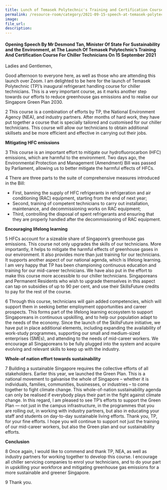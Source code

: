 ```yaml
---  
title: Lunch of Temasek Polytechnic's Training and Certification Course for Chiller Technicians - Mr Desmond Tan
permalink: /resource-room/category/2021-09-15-speech-at-temasek-polytechnic/
image:  
file_url:  
description:  
---  
```


#### Opening Speech By Mr Desmond Tan, Minister Of State For Sustainability and the Environment, at The Launch Of Temasek Polytechnic’s Training And Certification Course For Chiller Technicians On 15 September 2021

Ladies and Gentlemen,

Good afternoon to everyone here, as well as those who are attending this launch over Zoom. I am delighted to be here for the launch of Temasek Polytechnic (TP)’s inaugural refrigerant handling course for chiller technicians. This is a very important course, as it marks another step towards our efforts to reduce greenhouse gas emissions and to realise our Singapore Green Plan 2030.

2	This course is a combination of efforts by TP, the National Environment Agency (NEA), and industry partners. After months of hard work, they have put together a course that is specially tailored and customised for our chiller technicians. This course will allow our technicians to obtain additional skillsets and be more efficient and effective in carrying out their jobs. 

**Mitigating HFC emissions**

3	This course is an important effort to mitigate our hydrofluorocarbon (HFC) emissions, which are harmful to the environment. Two days ago, the Environmental Protection and Management (Amendment) Bill was passed by Parliament, allowing us to better mitigate the harmful effects of HFCs.

4	There are three parts to the suite of comprehensive measures introduced in the Bill: 
- First, banning the supply of HFC refrigerants in refrigeration and air conditioning (RAC) equipment, starting from the end of next year; 
- Second, training of competent technicians to carry out installation, maintenance, and decommissioning works on RAC equipment; 
- Third, controlling the disposal of spent refrigerants and ensuring that they are properly handled after the decommissioning of RAC equipment. 

**Encouraging lifelong learning**

5	 HFCs account for a sizeable share of Singapore’s greenhouse gas emissions. This course not only upgrades the skills of our technicians. More importantly, it helps to mitigate the harmful effects of greenhouse gases in our environment. It also provides more than just training for our technicians. It supports another aspect of our national agenda, which is lifelong learning. I am very happy that TP has been championing continuous education and training for our mid-career technicians. We have also put in the effort to make this course more accessible to our chiller technicians. Singaporeans and Permanent Residents who wish to upgrade themselves in this aspect can tap on subsidies of up to 90 per cent, and use their SkillsFuture credits to pay for the rest of the course. 

6	Through this course, technicians will gain added competencies, which will support them in seeking better employment opportunities and career prospects. This forms part of the lifelong learning ecosystem to support Singaporeans in continuous upskilling, and to help our population adapt to the needs of the economy. Since the launch of the SkillsFuture initiative, we have put in place additional elements, including expanding the availability of work-study programmes, supporting our small and medium-sized enterprises (SMEs), and attending to the needs of mid-career workers. We encourage all Singaporeans to be fully plugged into the system and acquire evolving and relevant skills to keep up with the industry.

**Whole-of nation effort towards sustainability**

7	Building a sustainable Singapore requires the collective efforts of all stakeholders. Earlier this year, we launched the Green Plan. This is a national movement to galvanise the whole of Singapore – whether it is individuals, families, communities, businesses, or industries – to come together to fight climate change. This whole-of-nation sustainability agenda can only be realised if everybody plays their part in the fight against climate change. In this regard, I am pleased to see TP’s efforts to support the Green Plan — not just in the campus infrastructure, in the programmes that you are rolling out, in working with industry partners, but also in educating your staff and students on day-to-day sustainable living efforts. Thank you, TP, for your fine efforts. I hope you will continue to support not just the training of our mid-career workers, but also the Green plan and our sustainability efforts.

**Conclusion**

8	Once again, I would like to commend and thank TP, NEA, as well as industry partners for working together to develop this course. I encourage all chiller servicing companies to enrol your technicians, and to do your part in upskilling your workforce and mitigating greenhouse gas emissions for a more sustainable and greener Singapore.

9	Thank you.

